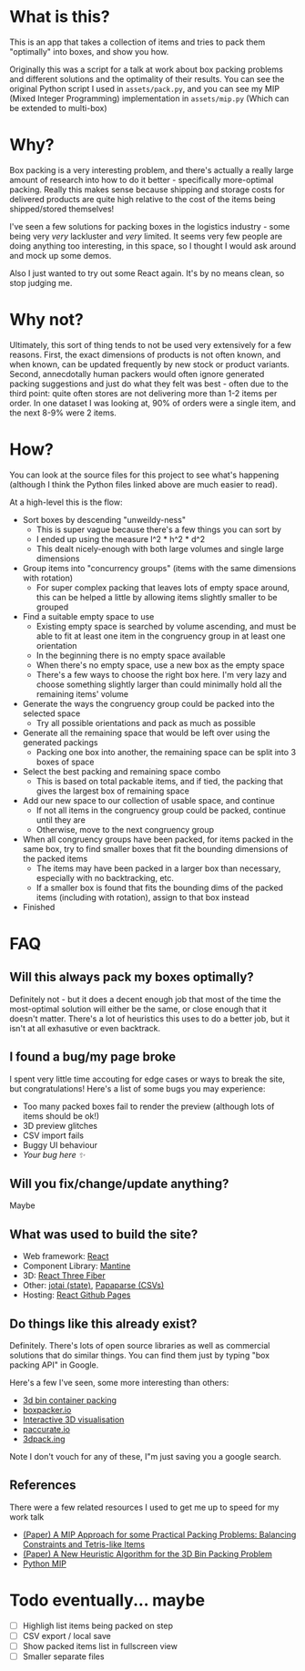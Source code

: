 # What is this?
This is an app that takes a collection of items and tries to pack them "optimally" into boxes, and show you how.

Originally this was a script for a talk at work about box packing problems and different solutions and the optimality of their results. You can see the original Python script I used in `assets/pack.py`, and you can see my MIP (Mixed Integer Programming) implementation in `assets/mip.py` (Which can be extended to multi-box)

# Why?

Box packing is a very interesting problem, and there's actually a really large amount of research into how to do it better - specifically more-optimal packing. Really this makes sense because shipping and storage costs for delivered products are quite high relative to the cost of the items being shipped/stored themselves!

I've seen a few solutions for packing boxes in the logistics industry - some being very _very_ lackluster and _very_ limited. It seems very few people are doing anything too interesting, in this space, so I thought I would ask around and mock up some demos.

Also I just wanted to try out some React again. It's by no means clean, so stop judging me.

# Why not?

Ultimately, this sort of thing tends to not be used very extensively for a few reasons. First, the exact dimensions of products is not often known, and when known, can be updated frequently by new stock or product variants. Second, annecdotally human packers would often ignore generated packing suggestions and just do what they felt was best - often due to the third point: quite often stores are not delivering more than 1-2 items per order. In one dataset I was looking at, 90% of orders were a single item, and the next 8-9% were 2 items.

# How?

You can look at the source files for this project to see what's happening (although I think the Python files linked above are much easier to read).

At a high-level this is the flow:
- Sort boxes by descending "unweildy-ness"
  - This is super vague because there's a few things you can sort by
  - I ended up using the measure l^2 * h^2 * d^2
  - This dealt nicely-enough with both large volumes and single large dimensions
- Group items into "concurrency groups" (items with the same dimensions with rotation)
  - For super complex packing that leaves lots of empty space around, this can be helped a little by allowing items slightly smaller to be grouped
- Find a suitable empty space to use
  - Existing empty space is searched by volume ascending, and must be able to fit at least one item in the congruency group in at least one orientation
  - In the beginning there is no empty space available
  - When there's no empty space, use a new box as the empty space
  - There's a few ways to choose the right box here. I'm very lazy and choose something slightly larger than could minimally hold all the remaining items' volume
- Generate the ways the congruency group could be packed into the selected space
  - Try all possible orientations and pack as much as possible
- Generate all the remaining space that would be left over using the generated packings
  - Packing one box into another, the remaining space can be split into 3 boxes of space
- Select the best packing and remaining space combo
  - This is based on total packable items, and if tied, the packing that gives the largest box of remaining space
- Add our new space to our collection of usable space, and continue
  - If not all items in the congruency group could be packed, continue until they are
  - Otherwise, move to the next congruency group
- When all congruency groups have been packed, for items packed in the same box, try to find smaller boxes that fit the bounding dimensions of the packed items
  - The items may have been packed in a larger box than necessary, especially with no backtracking, etc.
  - If a smaller box is found that fits the bounding dims of the packed items (including with rotation), assign to that box instead
- Finished

# FAQ

## Will this always pack my boxes optimally?

Definitely not - but it does a decent enough job that most of the time the most-optimal solution will either be the same, or close enough that it doesn't matter. There's a lot of heuristics this uses to do a better job, but it isn't at all exhasutive or even backtrack.

## I found a bug/my page broke

I spent very little time accouting for edge cases or ways to break the site, but congratulations! Here's a list of some bugs you may experience:
- Too many packed boxes fail to render the preview (although lots of items should be ok!)
- 3D preview glitches
- CSV import fails
- Buggy UI behaviour
- _Your bug here ✨_

## Will you fix/change/update anything?

Maybe

## What was used to build the site?

- Web framework: [React](https://react.dev/)
- Component Library: [Mantine](https://mantine.dev/)
- 3D: [React Three Fiber](https://r3f.docs.pmnd.rs/)
- Other: [jotai (state)](https://jotai.org/), [Papaparse (CSVs)](https://www.papaparse.com/)
- Hosting: [React Github Pages](https://github.com/gitname/react-gh-pages)

## Do things like this already exist?

Definitely. There's lots of open source libraries as well as commercial solutions that do similar things. You can find them just by typing "box packing API" in Google.

Here's a few I've seen, some more interesting than others:
- [3d bin container packing](https://github.com/skjolber/3d-bin-container-packing)
- [boxpacker.io](https://boxpacker.io/en/stable/)
- [Interactive 3D visualisation](https://xserver2-dashboard.cloud.ptvgroup.com/dashboard/Content/Showcases/LoadingOptimization/InteractiveVisualization/index.htm)
- [paccurate.io](https://docs.paccurate.io/)
- [3dpack.ing](https://3dpack.ing/)

Note I don't vouch for any of these, I"m just saving you a google search.

## References

There were a few related resources I used to get me up to speed for my work talk
- [(Paper) A MIP Approach for some Practical Packing Problems: Balancing Constraints and Tetris-like Items](https://www.researchgate.net/publication/220340260_A_MIP_approach_for_some_practical_packing_problems_Balancing_constraints_and_tetris-like_items)
- [(Paper) A New Heuristic Algorithm for the 3D Bin Packing Problem](https://www.researchgate.net/publication/226249396_A_New_Heuristic_Algorithm_for_the_3D_Bin_Packing_Problem)
- [Python MIP](https://www.python-mip.com/)

# Todo eventually... maybe
- [ ] Highligh list items being packed on step
- [ ] CSV export / local save
- [ ] Show packed items list in fullscreen view
- [ ] Smaller separate files

